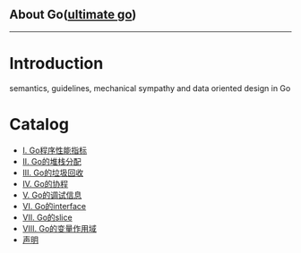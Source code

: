About Go([ultimate go](https://github.com/ardanlabs/gotraining/blob/master/topics/courses/go/README.md))
---

---

# Introduction

semantics, guidelines, mechanical sympathy and data oriented design in Go

# Catalog

* [I. Go程序性能指标](performance.md)
* [II. Go的堆栈分配](heap_stack.md)
* [III. Go的垃圾回收](gc.md)
* [IV. Go的协程](goroutine.md)
* [V. Go的调试信息](stack_trace.md)
* [VI. Go的interface](composition.md)
* [VII. Go的slice](slice.md)
* [VIII. Go的变量作用域](operator.md)
* [声明](notice.md)
